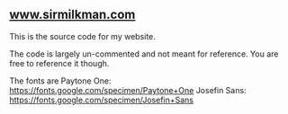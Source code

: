 ## www.sirmilkman.com

This is the source code for my website.

The code is largely un-commented and not meant for reference.
You are free to reference it though.

The fonts are
Paytone One: https://fonts.google.com/specimen/Paytone+One
Josefin Sans: https://fonts.google.com/specimen/Josefin+Sans
